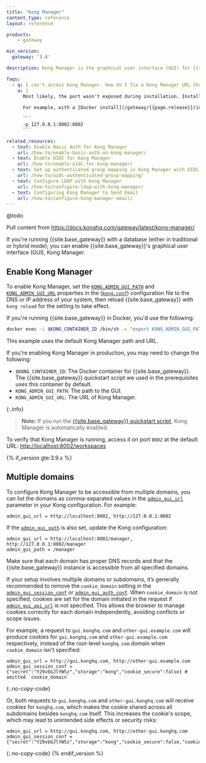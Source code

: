 ```yaml
---
title: "Kong Manager"
content_type: reference
layout: reference

products:
    - gateway

min_version:
  gateway: '3.4'

description: Kong Manager is the graphical user interface (GUI) for {{site.base_gateway}}.

faqs:
  - q: I can't access Kong Manager. How do I fix a Kong Manager URL that doesn’t resolve?
    a: |
      Most likely, the port wasn't exposed during installation. Install a new instance and map port `8002` during installation.
      
      For example, with a [Docker install](/gateway/{{page.release}}/install/docker/?install=oss):

      ```
      -p 127.0.0.1:8002:8002
      ```

related_resources:
  - text: Enable Basic Auth for Kong Manager
    url: /how-to/enable-basic-auth-on-kong-manager/
  - text: Enable OIDC for Kong Manager
    url: /how-to/enable-oidc-for-kong-manager/
  - text: Set up authenticated group mapping in Kong Manager with OIDC
    url: /how-to/oidc-authenticated-group-mapping/
  - text: Configure LDAP with Kong Manager
    url: /how-to/configure-ldap-with-kong-manager/
  - text: Configuring Kong Manager to Send Email
    url: /how-to/configure-kong-manager-email/
---
```


@todo

Pull content from https://docs.konghq.com/gateway/latest/kong-manager/

If you're running {{site.base_gateway}} with a database (either in traditional
or hybrid mode), you can enable {{site.base_gateway}}'s graphical user interface
(GUI), Kong Manager.

## Enable Kong Manager

To enable Kong Manager, set the [`KONG_ADMIN_GUI_PATH`](/gateway/configuration/#admin_gui_path) and [`KONG_ADMIN_GUI_URL`](/gateway/configuration/#admin_gui_url) properties in the ([`kong.conf`](/gateway/configuration/)) configuration file to the DNS or IP address of your system, then reload {{site.base_gateway}} with `kong reload` for the setting to take effect.

If you're running {{site.base_gateway}} in Docker, you'd use the following:

```bash
docker exec -i $KONG_CONTAINER_ID /bin/sh -c "export KONG_ADMIN_GUI_PATH='/'; export KONG_ADMIN_GUI_URL='http://localhost:8002/manager'; kong reload; exit"
```
This example uses the default Kong Manager path and URL.

If you're enabling Kong Manager in production, you may need to change the following:
* `$KONG_CONTAINER_ID`: The Docker container for {{site.base_gateway}}. The {{site.base_gateway}} quickstart script we used in the prerequisites uses this container by default.
* `KONG_ADMIN_GUI_PATH`: The path to the GUI.
* `KONG_ADMIN_GUI_URL`: The URL of Kong Manager.

{:.info}
> **Note:** If you run the [{{site.base_gateway}} quickstart script](https://get.konghq.com/quickstart), Kong Manager is automatically enabled.

To verify that Kong Manager is running, access it on port `8002` at the default URL: [http://localhost:8002/workspaces](http://localhost:8002/workspaces)

{% if_version gte:3.9.x %}
## Multiple domains 
To configure Kong Manager to be accessible from multiple domains, you can list the domains as comma-separated values in the [`admin_gui_url`](/gateway/configuration/#admin_gui_url) parameter in your Kong configuration. For example:
```
admin_gui_url = http://localhost:8002, http://127.0.0.1:8002
```

If the [`admin_gui_path`](/gateway/configuration/#admin_gui_path) is also set, update the Kong configuration:
```
admin_gui_url = http://localhost:8002/manager, http://127.0.0.1:8002/manager
admin_gui_path = /manager
```
Make sure that each domain has proper DNS records and that the {{site.base_gateway}} instance is accessible from all specified domains.

If your setup involves multiple domains or subdomains, it’s generally recommended to remove the `cookie_domain` setting in the [`admin_gui_session_conf`](/gateway/configuration/#admin_gui_session_conf) or [`admin_gui_auth_conf`](/gateway/configuration/#admin_gui_auth_conf).
When `cookie_domain` is not specified, cookies are set for the domain initiated in the request if [`admin_gui_api_url`](/gateway/configuration/#admin_gui_api_url) is not specified. This allows the browser to manage cookies correctly for each domain independently, avoiding conflicts or scope issues. 

For example, a request to `gui.konghq.com` and `other-gui.example.com` will produce cookies for `gui.konghq.com` and `other-gui.example.com` respectively, instead of the root-level `konghq.com` domain when `cookie_domain` isn't specified:

```
admin_gui_url = http://gui.konghq.com, http://other-gui.example.com
admin_gui_session_conf = {"secret":"Y29vbGJlYW5z","storage":"kong","cookie_secure":false} # omitted `cookie_domain`
```
{:.no-copy-code}

Or, both requests to `gui.konghq.com` and `other-gui.konghq.com` will receive cookies for `konghq.com`, which makes the cookie shared across all subdomains besides `konghq.com` itself. This increases the cookie's scope, which may lead to unintended side effects or security risks: 
```
admin_gui_url = http://gui.konghq.com, http://other-gui.konghq.com
admin_gui_session_conf = {"secret":"Y29vbGJlYW5z","storage":"kong","cookie_secure":false,"cookie_domain":"konghq.com"}
```
{:.no-copy-code}
{% endif_version %}
